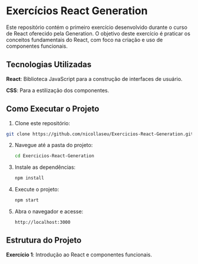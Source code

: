 # Exercícios React Generation

Este repositório contém o primeiro exercício desenvolvido durante o curso de React oferecido pela Generation. O objetivo deste exercício é praticar os conceitos fundamentais do React, com foco na criação e uso de componentes funcionais.

## Tecnologias Utilizadas

**React**: Biblioteca JavaScript para a construção de interfaces de usuário.

**CSS**: Para a estilização dos componentes.

## Como Executar o Projeto

1. Clone este repositório: 

```bash
git clone https://github.com/nicollaseu/Exercicios-React-Generation.git
```

2. Navegue até a pasta do projeto: 

   ```bash
   cd Exercicios-React-Generation
   ```

3. Instale as dependências: 

   ```bash
   npm install
   ```

4. Execute o projeto: 

   ```bash
   npm start
   ```

5. Abra o navegador e acesse: 

   ```
   http://localhost:3000
   ```

## Estrutura do Projeto

**Exercício 1**: Introdução ao React e componentes funcionais.